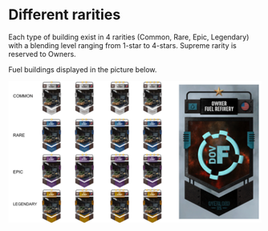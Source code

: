 # Different rarities

Each type of building exist in 4 rarities (Common, Rare, Epic, Legendary) with a blending level ranging from 1-star to 4-stars. Supreme rarity is reserved to Owners.

Fuel buildings displayed in the picture below.

![](<../.gitbook/assets/Capture d’écran 2022-05-08 à 13.38.49.png>)
